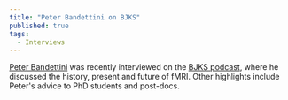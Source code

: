 ```yaml
---
title: "Peter Bandettini on BJKS"
published: true
tags:
  - Interviews
---
```


<a href="/members/bandettini">Peter Bandettini</a> was recently interviewed on the <a href="https://bjks.buzzsprout.com/1390924/episodes/14094181-85-peter-bandettini-the-history-present-and-future-of-fmri">BJKS podcast</a>, where he discussed the history, present and future of fMRI. Other highlights include Peter's advice to PhD students and post-docs. 
